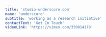 ```yaml
---
title: 'studio-underscore.com'
name: 'underscore'
subtitle: 'working as a research initiative'
contactText: 'Get In Touch'
videoLink: 'https://vimeo.com/350814178'
---
```


